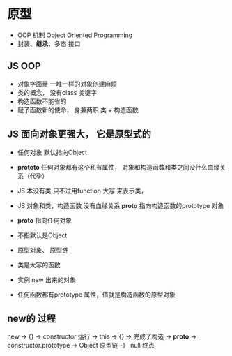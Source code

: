 # 原型
- OOP 机制 Object Oriented Programming
- 封装、**继承**、多态 接口

## JS OOP
- 对象字面量 一堆一样的对象创建麻烦
- 类的概念， 没有class 关键字
- 构造函数不能省的
- 赋予函数新的使命， 身兼两职
  类 + 构造函数 

## JS 面向对象更强大， 它是原型式的
- 任何对象 默认指向Object  
- __prototo__ 
  任何对象都有这个私有属性， 对象和构造函数和类之间没什么血缘关系（代孕） 

- JS 本没有类
  只不过用function 大写 来表示类， 
- JS 对象和类，构造函数 没有血缘关系 
  __proto__ 指向构造函数的prototype 对象 
- __proto__ 指向任何对象
- 不指默认是Object 
- 原型对象、 原型链
- 类是大写的函数 
- 实例 new 出来的对象
- 任何函数都有prototype 属性，值就是构造函数的原型对象 
## new的 过程
new -> {}  -> constructor 运行 -> this -> {} -> 完成了构造
-> __proto__ -> constructor.prototype -> Object   原型链
-》 null 终点